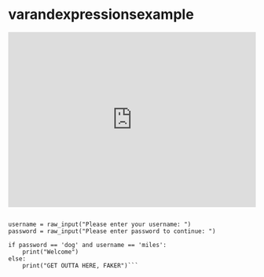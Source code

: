 # varandexpressionsexample
<iframe src="https://trinket.io/embed/python/99fde1e1d8?start=result" width="100%" height="356" frameborder="0" marginwidth="0" marginheight="0" allowfullscreen></iframe>

```print("Hello. Please follow the prompts to sign in.") 

username = raw_input("Please enter your username: ") 
password = raw_input("Please enter password to continue: ")

if password == 'dog' and username == 'miles': 
    print("Welcome")
else:
    print("GET OUTTA HERE, FAKER")``` 
